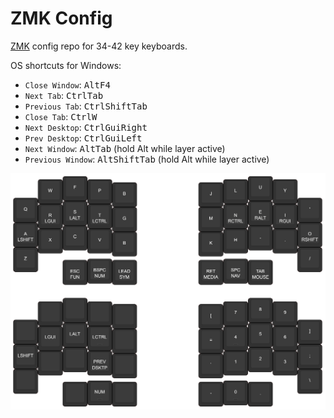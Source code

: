 # ZMK Config

[ZMK](https://zmk.dev) config repo for 34-42 key keyboards.

OS shortcuts for Windows:
- `Close Window`: <kbd>Alt</kbd><kbd>F4</kbdy>
- `Next Tab`: <kbd>Ctrl</kbd><kbd>Tab</kbd>
- `Previous Tab`: <kbd>Ctrl</kbd><kbd>Shift</kbd><kbd>Tab</kbd>
- `Close Tab`: <kbd>Ctrl</kbd><kbd>W</kbd>
- `Next Desktop`: <kbd>Ctrl</kbd><kbd>Gui</kbd><kbd>Right</kbd>
- `Prev Desktop`: <kbd>Ctrl</kbd><kbd>Gui</kbd><kbd>Left</kbd>
- `Next Window`: <kbd>Alt</kbd><kbd>Tab</kbd> (hold Alt while layer active)
- `Previous Window`: <kbd>Alt</kbd><kbd>Shift</kbd><kbd>Tab</kbd> (hold Alt while layer active)

![layout](./layout.png)
